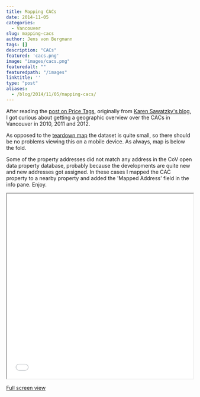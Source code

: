 ```yaml
---
title: Mapping CACs
date: 2014-11-05
categories:
  - Vancouver
slug: mapping-cacs
author: Jens von Bergmann
tags: []
description: "CACs"
featured: 'cacs.png'
image: "images/cacs.png"
featuredalt: ""
featuredpath: "/images"
linktitle: ''
type: "post"
aliases:
  - /blog/2014/11/05/mapping-cacs/
---
```





After reading the [post on Price Tags](http://pricetags.wordpress.com/2014/11/04/the-daily-durning-back-and-forth-on-cacs/),
originally from [Karen Sawatzky's blog](http://karensawatzky.ca/2014/10/29/7868/), I got curious about getting a
geographic overview over the CACs in Vancouver in 2010, 2011 and 2012.

As opposed to the [teardown map](/blog/2014/09/05/vancouver-teardown-map/) the dataset is quite small, so there should 
be no problems viewing this on a mobile device. As always, map is below the fold.

<!-- more -->

Some of the property addresses did not match any address in the CoV open data property database, probably because the
developments are quite new and new addresses got assigned. In these cases I mapped the CAC property to a nearby property
and added the 'Mapped Address' field in the info pane. Enjoy.

<iframe src="/html/cac_map.html" width="100%" height="500"></iframe>

[Full screen view](/html/cac_map.html) 
